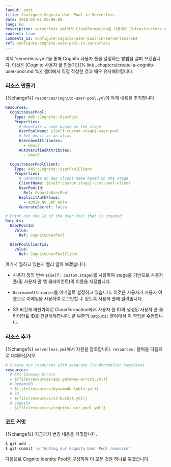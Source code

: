 ```yaml
---
layout: post
title: Configure Cognito User Pool in Serverless
date: 2018-03-01 00:00:00
lang: ko
description: serverless.yml에서 CloudFormation을 사용하여 Infrastructure as Code 패턴을 사용하여 Cognito 사용자 풀을 정의할 수 있습니다. 우리는 배포 stage에 따라 사용자 풀 및 앱 클라이언트 이름을 설정하려고합니다. 사용자 풀 및 앱 클라이언트 ID도 출력합니다.
context: true
comments_id: configure-cognito-user-pool-in-serverless/164
ref: configure-cognito-user-pool-in-serverless
---
```


이제 'serverless.yml'을 통해 Cognito 사용자 풀을 설정하는 방법을 살펴 보겠습니다. 이것은 [Cognito 사용자 풀 만들기]({% link _chapters/create-a-cognito-user-pool.md %}) 챕터에서 직접 작성한 것과 매우 유사해야합니다.

### 리소스 만들기

{%change%} `resources/cognito-user-pool.yml`에 아래 내용을 추가합니다.

``` yml
Resources:
  CognitoUserPool:
    Type: AWS::Cognito::UserPool
    Properties:
      # Generate a name based on the stage
      UserPoolName: ${self:custom.stage}-user-pool
      # Set email as an alias
      UsernameAttributes:
        - email
      AutoVerifiedAttributes:
        - email

  CognitoUserPoolClient:
    Type: AWS::Cognito::UserPoolClient
    Properties:
      # Generate an app client name based on the stage
      ClientName: ${self:custom.stage}-user-pool-client
      UserPoolId:
        Ref: CognitoUserPool
      ExplicitAuthFlows:
        - ADMIN_NO_SRP_AUTH
      GenerateSecret: false

# Print out the Id of the User Pool that is created
Outputs:
  UserPoolId:
    Value:
      Ref: CognitoUserPool

  UserPoolClientId:
    Value:
      Ref: CognitoUserPoolClient
```

여기서 뭘하고 있는지 빨리 알아 보겠습니다.

- 사용자 정의 변수 `${self: custom.stage}`를 사용하여 stage를 기반으로 사용자 풀(및 사용자 풀 앱 클라이언트)의 이름을 지정합니다.

- `UsernameAttributes`를 이메일로 설정하고 있습니다. 이것은 사용자가 사용자 이름으로 이메일을 사용하여 로그인할 수 있도록 사용자 풀에 알려줍니다.

- S3 버킷과 마찬가지로 CloudFormation에서 사용자 풀 ID와 생성된 사용자 풀 클라이언트 ID를 전달해야합니다. 끝 부분의 `Outputs:` 블럭에서 이 작업을 수행합니다.

### 리소스 추가

{%change%} `serverless.yml`에서 자원을 참조합니다. `resources:` 블럭을 다음으로 대체하십시오.

``` yml
# Create our resources with separate CloudFormation templates
resources:
  # API Gateway Errors
  - ${file(resources/api-gateway-errors.yml)}
  # DynamoDB
  - ${file(resources/dynamodb-table.yml)}
  # S3
  - ${file(resources/s3-bucket.yml)}
  # Cognito
  - ${file(resources/cognito-user-pool.yml)}
```

### 코드 커밋 

{%change%} 지금까지 변경 내용을 커밋합니다.

``` bash
$ git add .
$ git commit -m "Adding our Cognito User Pool resource"
```

다음으로 Cognito Identity Pool을 구성하여 이 모든 것을 하나로 묶겠습니다.
